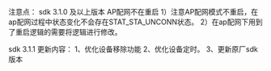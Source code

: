 注意点：
sdk 3.1.0 及以上版本 AP配网不在重启
1）注意AP配网模式不重启，在ap配网过程中状态变化不会存在STAT_STA_UNCONN状态。
2）在ap配网下用到了重启逻辑的需要将逻辑进行修改。

sdk 3.1.1 更新内容：
1、优化设备移除功能
2、优化设备定时。
3、更新原厂sdk版本